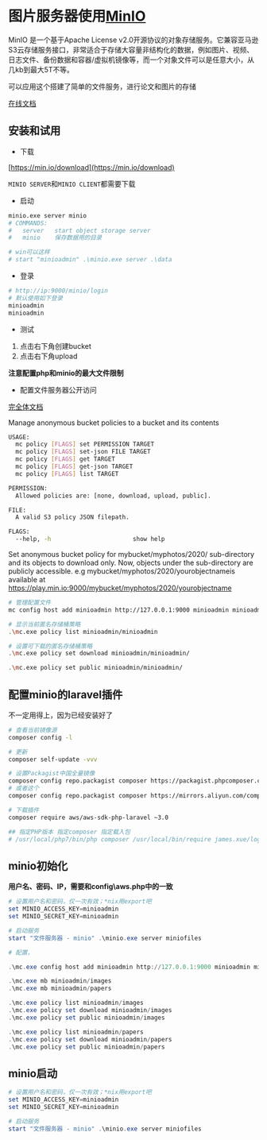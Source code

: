 # 图片服务器使用[MinIO](https://min.io/download)

MinIO 是一个基于Apache License v2.0开源协议的对象存储服务。它兼容亚马逊S3云存储服务接口，非常适合于存储大容量非结构化的数据，例如图片、视频、日志文件、备份数据和容器/虚拟机镜像等，而一个对象文件可以是任意大小，从几kb到最大5T不等。

可以应用这个搭建了简单的文件服务，进行论文和图片的存储

[在线文档](https://docs.min.io/cn/minio-quickstart-guide.html)


## 安装和试用

* 下载

[https://min.io/download](https://min.io/download)

`MINIO SERVER`和`MINIO CLIENT`都需要下载

* 启动
```bash
minio.exe server minio
# COMMANDS:
#   server   start object storage server
#   minio    保存数据用的目录

# win可以这样
# start "minioadmin" .\minio.exe server .\data
```

* 登录
```bash
# http://ip:9000/minio/login
# 默认使用如下登录
minioadmin
minioadmin
```

* 测试
1. 点击右下角创建bucket
2. 点击右下角upload

**注意配置php和minio的最大文件限制**

* 配置文件服务器公开访问

[完全体文档](https://docs.minio.io/cn/minio-client-complete-guide.html)

Manage anonymous bucket policies to a bucket and its contents
```bash
USAGE:
  mc policy [FLAGS] set PERMISSION TARGET
  mc policy [FLAGS] set-json FILE TARGET
  mc policy [FLAGS] get TARGET
  mc policy [FLAGS] get-json TARGET
  mc policy [FLAGS] list TARGET

PERMISSION:
  Allowed policies are: [none, download, upload, public].

FILE:
  A valid S3 policy JSON filepath.

FLAGS:
  --help, -h                       show help
```

Set anonymous bucket policy for mybucket/myphotos/2020/ sub-directory and its objects to download only. Now, objects under the sub-directory are publicly accessible. e.g mybucket/myphotos/2020/yourobjectnameis available at https://play.min.io:9000/mybucket/myphotos/2020/yourobjectname


```bash
# 管理配置文件
mc config host add minioadmin http://127.0.0.1:9000 minioadmin minioadmin

# 显示当前匿名存储桶策略
.\mc.exe policy list minioadmin/minioadmin

# 设置可下载的匿名存储桶策略
.\mc.exe policy set download minioadmin/minioadmin/

.\mc.exe policy set public minioadmin/minioadmin/
```


## 配置minio的laravel插件

不一定用得上，因为已经安装好了

```bash
# 查看当前镜像源
composer config -l

# 更新
composer self-update -vvv

# 设置Packagist中国全量镜像
composer config repo.packagist composer https://packagist.phpcomposer.com
# 或者这个
composer config repo.packagist composer https://mirrors.aliyun.com/composer/

# 下载插件
composer require aws/aws-sdk-php-laravel ~3.0

## 指定PHP版本 指定composer 指定载入包
# /usr/local/php7/bin/php composer /usr/local/bin/require james.xue/login-captcha
```

## minio初始化
<!-- export MINIO_ACCESS_KEY=username
export MINIO_SECRET_KEY=password
nohup sudo /usr/local/minio/minio server --address=0.0.0.0:9000 --config-dir /etc/minio /data/minioData > /usr/local/minio/minio.log 2>&1& -->

**用户名、密码、IP，需要和config\aws.php中的一致**

```powershell
# 设置用户名和密码，仅一次有效；*nix用export吧
set MINIO_ACCESS_KEY=minioadmin
set MINIO_SECRET_KEY=minioadmin

# 启动服务
start "文件服务器 - minio" .\minio.exe server miniofiles

# 配置，

.\mc.exe config host add minioadmin http://127.0.0.1:9000 minioadmin minioadmin

.\mc.exe mb minioadmin/images
.\mc.exe mb minioadmin/papers

.\mc.exe policy list minioadmin/images
.\mc.exe policy set download minioadmin/images
.\mc.exe policy set public minioadmin/images

.\mc.exe policy list minioadmin/papers
.\mc.exe policy set download minioadmin/papers
.\mc.exe policy set public minioadmin/papers
```

## minio启动
```powershell
# 设置用户名和密码，仅一次有效；*nix用export吧
set MINIO_ACCESS_KEY=minioadmin
set MINIO_SECRET_KEY=minioadmin

# 启动服务
start "文件服务器 - minio" .\minio.exe server miniofiles
```
